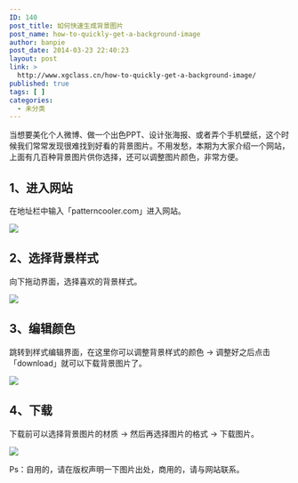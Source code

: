 ```yaml
---
ID: 140
post_title: 如何快速生成背景图片
post_name: how-to-quickly-get-a-background-image
author: banpie
post_date: 2014-03-23 22:40:23
layout: post
link: >
  http://www.xgclass.cn/how-to-quickly-get-a-background-image/
published: true
tags: [ ]
categories:
  - 未分类
---
```

当想要美化个人微博、做一个出色PPT、设计张海报、或者弄个手机壁纸，这个时候我们常常发现很难找到好看的背景图片。不用发愁，本期为大家介绍一个网站，上面有几百种背景图片供你选择，还可以调整图片颜色，非常方便。

## **1、进入网站**

在地址栏中输入「patterncooler.com」进入网站。

![][1]

## **2、选择背景样式**

向下拖动界面，选择喜欢的背景样式。

![][2]

## **3、编辑颜色**

跳转到样式编辑界面，在这里你可以调整背景样式的颜色 -> 调整好之后点击「download」就可以下载背景图片了。

![][3]

## **4、下载**

下载前可以选择背景图片的材质 -> 然后再选择图片的格式 -> 下载图片。

![][4]

Ps：自用的，请在版权声明一下图片出处，商用的，请与网站联系。

 [1]: http://mmbiz.qpic.cn/mmbiz/z3T1vlHdIX8sic0HVlNUSBZSyXic3AusiaRup4wNUCqHxMPr0iblC6bOFn6q97vgX1jBjj79JEKsibjmHC8tLrjbGRg/0
 [2]: http://mmbiz.qpic.cn/mmbiz/z3T1vlHdIX8sic0HVlNUSBZSyXic3AusiaRbzt2DgozFHKETSkbTQUcsFBjFXcJbiaR8fEtKMd72CpmTeA3GZz2fDg/0
 [3]: http://mmbiz.qpic.cn/mmbiz/z3T1vlHdIX8sic0HVlNUSBZSyXic3AusiaRKW4upMlot3z2GSDdySghOfPyLr50o7FD9WlzYmZ924wYPlhlUFShcw/0
 [4]: http://mmbiz.qpic.cn/mmbiz/z3T1vlHdIX8sic0HVlNUSBZSyXic3AusiaRXEmkZicosBnDvKtYSYx6b4MUtyZdLowRFRTNBbcOj4sbkuIbnicWUJ0g/0